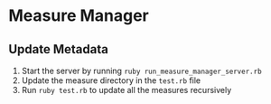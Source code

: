 # Measure Manager


## Update Metadata

1. Start the server by running `ruby run_measure_manager_server.rb`
1. Update the measure directory in the `test.rb` file
1. Run `ruby test.rb` to update all the measures recursively
